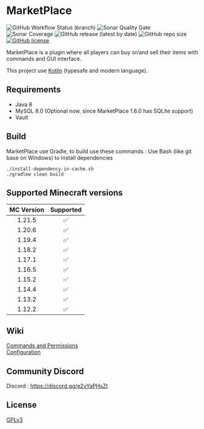# MarketPlace
![GitHub Workflow Status (branch)](https://img.shields.io/github/actions/workflow/status/fhebuterne/MarketPlace/marketplace-ci.yml?master?style=flat-square)
![Sonar Quality Gate](https://img.shields.io/sonar/quality_gate/fhebuterne_MarketPlace?server=https%3A%2F%2Fsonarcloud.io&style=flat-square)
![Sonar Coverage](https://img.shields.io/sonar/coverage/fhebuterne_MarketPlace?server=https%3A%2F%2Fsonarcloud.io&style=flat-square)
![GitHub release (latest by date)](https://img.shields.io/github/v/release/fhebuterne/MarketPlace?style=flat-square)
![GitHub repo size](https://img.shields.io/github/repo-size/fhebuterne/MarketPlace?style=flat-square)
[![GitHub license](https://img.shields.io/github/license/fhebuterne/MarketPlace?style=flat-square)](https://github.com/fhebuterne/MarketPlace/blob/master/LICENSE)

MarketPlace is a plugin where all players can buy or/and sell their items with commands and GUI interface.

This project use [Kotlin](https://kotlinlang.org/) (typesafe and modern language).

## Requirements

- Java 8
- MySQL 8.0 (Optional now, since MarketPlace 1.6.0 has SQLite support)
- Vault

## Build

MarketPlace use Gradle, to build use these commands :
Use Bash (like git base on Windows) to install dependencies

```
./install-dependency-in-cache.sh
./gradlew clean build
```

## Supported Minecraft versions

| MC Version | Supported    |
|:----------:|:--------------:|
|   1.21.5   |✅            |
|   1.20.6   |✅            |
|   1.19.4   |✅            |
|   1.18.2   |✅            |
|   1.17.1   |✅            |
|   1.16.5   |✅            |
|   1.15.2   |✅            |
|   1.14.4   |✅            |
|   1.13.2   |✅            |
|   1.12.2   |✅            |

## Wiki

[Commands and Permissions](https://github.com/fhebuterne/MarketPlace/wiki/Commands-and-Permissions)  
[Configuration](https://github.com/fhebuterne/MarketPlace/wiki/Configuration)

## Community Discord

Discord : https://discord.gg/e2vYaPHsZt

## License

[GPLv3](LICENSE)
